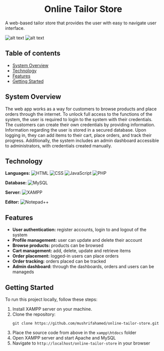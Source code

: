 #  <center>Online Tailor Store</center>
A web-based tailor store that provides the user with easy to navigate user interface.
<!-- screenshot -->
![alt text](https://github.com/CrypticDroid/Online-Tailor-Store/blob/main/Screenshots/main.jpg)
![alt text](https://github.com/CrypticDroid/Online-Tailor-Store/blob/main/Screenshots/list.jpg)
## Table of contents
- [System Overview](#system-overview)
- [Technology](#technology)
- [Features](#features)
- [Getting Started](#getting-started)

## System Overview
The web app works as a way for customers to browse products and place orders through the internet. To unlock full access to the functions  of the system, the user is required to login to the system with their credentials. The customers can create their own credentials by providing information. Information regarding the user is stored in a secured database. Upon logging in, they can add items to their cart, place orders, and track their progress. Additionally, the system includes an admin dashboard accessible to administrators, with credentials created manually.

## Technology
**Languages:**
![HTML](https://img.shields.io/badge/HTML-5-orange?style=flat-square&logo=html5&logoColor=white)
![CSS](https://img.shields.io/badge/CSS-3-blue?style=flat-square&logo=css3&logoColor=white)
![JavaScript](https://img.shields.io/badge/JavaScript-ES6-yellow?style=flat-square&logo=javascript&logoColor=white)
![PHP](https://img.shields.io/badge/PHP-7-blue?style=flat-square&logo=php&logoColor=white)

**Database:**
![MySQL](https://img.shields.io/badge/MySQL-8-blue?style=flat-square&logo=mysql&logoColor=white)

**Server:**
![XAMPP](https://img.shields.io/badge/XAMPP-7.4.27-green?style=flat-square&logo=xampp&logoColor=white)

**Editor:**
![Notepad++](https://img.shields.io/badge/Notepad++-7.9.5-blue?style=flat-square&logo=notepad%2B%2B&logoColor=white)

## Features
<ul>
  <li><strong>User authentication:</strong> register accounts, login to and logout of the system</li>
  <li><strong>Profile management:</strong> user can update and delete their account</li>
  <li><strong>Browse products:</strong> products can be browsed</li>
  <li><strong>Cart management:</strong> add, delete, update and retrieve items</li>
  <li><strong>Order placement:</strong> logged-in users can place orders</li>
  <li><strong>Order tracking:</strong> orders placed can be tracked</li>
  <li><strong>Admin dashboard:</strong> through the dashboards, orders and users can be manageds</li>
</ul>

## Getting Started

To run this project locally, follow these steps:
<ol>
  <li>Install XAMPP server on your machine.</li>
  <li>Clone the repository: 
    <pre><code>git clone https://github.com/mushrifahamed/online-tailor-store.git</code></pre>
  </li>
  <li>Place the source code from above in the <code>xampp\htdocs</code> folder</li>
  <li>Open XAMPP server and start Apache and MySQL</li>
  <li>Navigate to <code>http://localhost/online-tailor-store</code> in your browser</li>
</ol>

